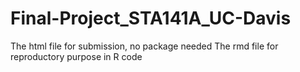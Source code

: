 # Final-Project_STA141A_UC-Davis
The html file for submission, no package needed
The rmd file for reproductory purpose in R code

